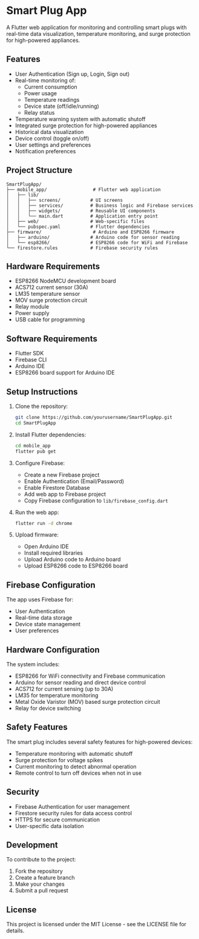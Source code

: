 # Smart Plug App

A Flutter web application for monitoring and controlling smart plugs with real-time data visualization, temperature monitoring, and surge protection for high-powered appliances.

## Features

- User Authentication (Sign up, Login, Sign out)
- Real-time monitoring of:
  - Current consumption
  - Power usage
  - Temperature readings
  - Device state (off/idle/running)
  - Relay status
- Temperature warning system with automatic shutoff
- Integrated surge protection for high-powered appliances
- Historical data visualization
- Device control (toggle on/off)
- User settings and preferences
- Notification preferences

## Project Structure

```
SmartPlugApp/
├── mobile_app/                 # Flutter web application
│   ├── lib/
│   │   ├── screens/           # UI screens
│   │   ├── services/          # Business logic and Firebase services
│   │   ├── widgets/           # Reusable UI components
│   │   └── main.dart          # Application entry point
│   ├── web/                   # Web-specific files
│   └── pubspec.yaml           # Flutter dependencies
├── firmware/                   # Arduino and ESP8266 firmware
│   ├── arduino/               # Arduino code for sensor reading
│   └── esp8266/               # ESP8266 code for WiFi and Firebase
└── firestore.rules            # Firebase security rules
```

## Hardware Requirements

- ESP8266 NodeMCU development board
- ACS712 current sensor (30A)
- LM35 temperature sensor
- MOV surge protection circuit
- Relay module
- Power supply
- USB cable for programming

## Software Requirements

- Flutter SDK
- Firebase CLI
- Arduino IDE
- ESP8266 board support for Arduino IDE

## Setup Instructions

1. Clone the repository:
   ```bash
   git clone https://github.com/yourusername/SmartPlugApp.git
   cd SmartPlugApp
   ```

2. Install Flutter dependencies:
   ```bash
   cd mobile_app
   flutter pub get
   ```

3. Configure Firebase:
   - Create a new Firebase project
   - Enable Authentication (Email/Password)
   - Enable Firestore Database
   - Add web app to Firebase project
   - Copy Firebase configuration to `lib/firebase_config.dart`

4. Run the web app:
   ```bash
   flutter run -d chrome
   ```

5. Upload firmware:
   - Open Arduino IDE
   - Install required libraries
   - Upload Arduino code to Arduino board
   - Upload ESP8266 code to ESP8266 board

## Firebase Configuration

The app uses Firebase for:
- User Authentication
- Real-time data storage
- Device state management
- User preferences

## Hardware Configuration

The system includes:
- ESP8266 for WiFi connectivity and Firebase communication
- Arduino for sensor reading and direct device control
- ACS712 for current sensing (up to 30A)
- LM35 for temperature monitoring
- Metal Oxide Varistor (MOV) based surge protection circuit
- Relay for device switching

## Safety Features

The smart plug includes several safety features for high-powered devices:
- Temperature monitoring with automatic shutoff
- Surge protection for voltage spikes
- Current monitoring to detect abnormal operation
- Remote control to turn off devices when not in use

## Security

- Firebase Authentication for user management
- Firestore security rules for data access control
- HTTPS for secure communication
- User-specific data isolation

## Development

To contribute to the project:
1. Fork the repository
2. Create a feature branch
3. Make your changes
4. Submit a pull request

## License

This project is licensed under the MIT License - see the LICENSE file for details.
